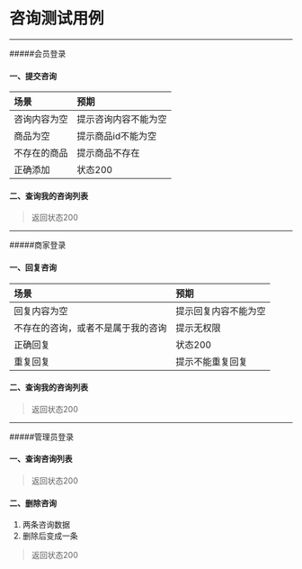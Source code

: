 # 咨询测试用例

---
#####会员登录
#### 一、提交咨询

| 场景| 预期|
| :--- | :--- |
|咨询内容为空 | 提示咨询内容不能为空 | 
|商品为空| 提示商品id不能为空 | 
|不存在的商品| 提示商品不存在 | 
|正确添加| 状态200 |

#### 二、查询我的咨询列表

> 返回状态200

---

#####商家登录
#### 一、回复咨询

| 场景| 预期|
| :--- | :--- |
|回复内容为空 | 提示回复内容不能为空 | 
|不存在的咨询，或者不是属于我的咨询| 提示无权限 | 
|正确回复| 状态200 | 
|重复回复| 提示不能重复回复 |

#### 二、查询我的咨询列表

> 返回状态200

---

#####管理员登录
#### 一、查询咨询列表

> 返回状态200

#### 二、删除咨询
1. 两条咨询数据
2. 删除后变成一条

> 返回状态200


















